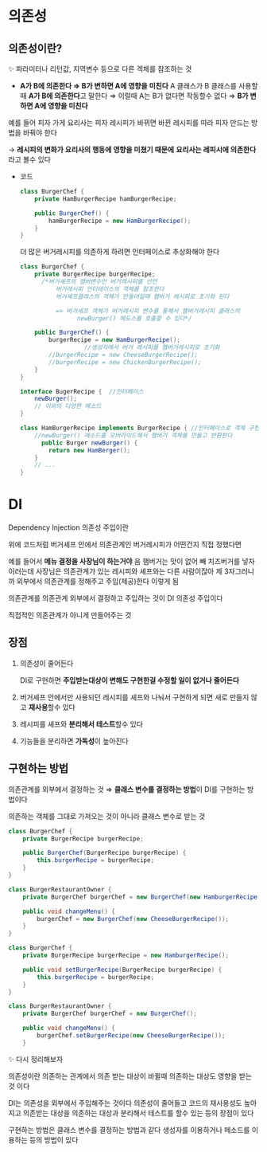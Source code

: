 # 의존성

## 의존성이란?

<aside>
✨ 파라미터나 리턴값, 지역변수 등으로 다른 겍체를 참조하는 것

</aside>

- **A가 B에 의존한다 ⇒ B가 변하면 A에 영향을 미친다**
  A 클래스가 B 클래스를 사용할때 **A가 B에 의존한다**고 말한다
  ⇒ 이럴때 A는 B가 없다면 작동할수 없다
  ⇒ **B가 변하면 A에 영향을 미친다**

예를 들어 피자 가게 요리사는 피자 레시피가 바뀌면 바뀐 레시피를 따라 피자 만드는 방법을 바꿔야 한다

→ **레시피의 변화가 요리사의 행동에 영향을 미쳤기 때문에**
**요리사는 레피시에 의존한다** 라고 볼수 있다

- 코드
  ```java
  class BurgerChef {
      private HamBurgerRecipe hamBurgerRecipe;

      public BurgerChef() {
          hamBurgerRecipe = new HamBurgerRecipe();
      }
  }
  ```
  더 많은 버거레시피를 의존하게 하려면 인터페이스로 추상화해야 한다
  ```java
  class BurgerChef {
      private BurgerRecipe burgerRecipe;
  		/*버거셰프의 맴버변수인 버거레시피를 선언
  			버거레시피 인터테이스의 객체를 참조한다
  			버거셰프클래스의 객체가 만들어질때 햄버거 레시피로 초기화 된다

  			=> 버거셰프 객체가 버거레시피 변수를 통해서 햄버거레시피 클래스의
  				  newBurger() 메도스를 호출할 수 있다*/

      public BurgerChef() {
          burgerRecipe = new HamBurgerRecipe();
  					//생성자에서 버거 레시피를 햄버거레시피로 초기화
          //burgerRecipe = new CheeseBurgerRecipe();
          //burgerRecipe = new ChickenBurgerRecipe();
      }
  }

  interface BugerRecipe {  //인터페이스
      newBurger();
      // 이외의 다양한 메소드
  }

  class HamBurgerRecipe implements BurgerRecipe { //인터페이스로 객체 구현하기
      //newBurger() 메소드를 오버라이드해서 햄버거 객체를 만들고 반환한다
  		public Burger newBurger() {
          return new HamBerger();
      }
      // ...
  }
  ```

# DI

Dependency Injection 의존성 주입이란

위에 코드처럼 버거셰프 안에서 의존관계인 버거레시피가 어떤건지 직접 정했다면

예를 들어서 **메뉴 결정을 사장님이 하는거야** 음 햄버거는 맛이 없어 빼 치즈버거를 넣자 이러는데 사장님은 의존관계가 있는 레시피와 셰프와는 다른 사람이잖아 제 3자그러니까 외부에서 의존관계를 정해주고 주입(제공)한다 이렇게 됨

의존관계를 의존관계 외부에서 결정하고 주입하는 것이 DI 의존성 주입이다

직접적인 의존관계가 아니게 만들어주는 것

## 장점

1. 의존성이 줄어든다

   DI로 구현하면 **주입받는대상이 변해도 구현한걸 수정할 일이 없거나 줄어든다**

2. 버거셰프 안에서만 사용되던 레시피를 셰프와 나눠서 구현하게 되면 새로 만들지 않고 **재사용**할수 있다

3. 레시피를 셰프와 **분리해서 테스트**할수 있다

4. 기능들을 분리하면 **가독성**이 높아진다

## 구현하는 방법

의존관계를 외부에서 결정하는 것 ⇒ **클래스 변수를 결정하는 방법**이 DI를 구현하는 방법이다

의존하는 객체를 그대로 가져오는 것이 아니라 클래스 변수로 받는 것

```java
class BurgerChef {
    private BurgerRecipe burgerRecipe;

    public BurgerChef(BurgerRecipe burgerRecipe) {
        this.burgerRecipe = burgerRecipe;
    }
}

class BurgerRestaurantOwner {
    private BurgerChef burgerChef = new BurgerChef(new HamburgerRecipe());

    public void changeMenu() {
        burgerChef = new BurgerChef(new CheeseBurgerRecipe());
    }
}
```

```java
class BurgerChef {
    private BurgerRecipe burgerRecipe = new HamburgerRecipe();

    public void setBurgerRecipe(BurgerRecipe burgerRecipe) {
        this.burgerRecipe = burgerRecipe;
    }
}

class BurgerRestaurantOwner {
    private BurgerChef burgerChef = new BurgerChef();

    public void changeMenu() {
        burgerChef.setBurgerRecipe(new CheeseBurgerRecipe());
    }
```

<aside>
✨ 다시 정리해보자

의존성이란 의존하는 관계에서 의존 받는 대상이 바뀔때 의존하는 대상도 영향을 받는 것 이다

DI는 의존성을 외부에서 주입해주는 것이다
의존성이 줄어들고 코드의 재사용성도 높아지고 의존받는 대상을 의존하는 대상과 분리해서 테스트를 할수 있는 등의 장점이 있다

구현하는 방법은 클래스 변수를 결정하는 방법과 같다
생성자를 이용하거나 메소드를 이용하는 등의 방법이 있다

</aside>
